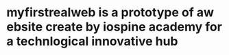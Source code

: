 # myfirstrealweb is a prototype of aw ebsite create by iospine academy for a technlogical innovative hub
